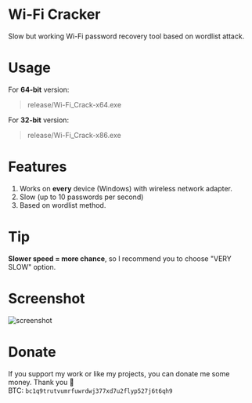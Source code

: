 # Wi-Fi Cracker
Slow but working Wi-Fi password recovery tool based on wordlist attack.

# Usage
For **64-bit** version:
> release/Wi-Fi_Crack-x64.exe

For **32-bit** version:
> release/Wi-Fi_Crack-x86.exe

# Features
1. Works on **every** device (Windows) with wireless network adapter.
2. Slow (up to 10 passwords per second)
3. Based on wordlist method.

# Tip
**Slower speed = more chance**, so I recommend you to choose "VERY SLOW" option.

# Screenshot
![screenshot](https://i.imgur.com/tNwc2WS.png)

# Donate
If you support my work or like my projects, you can donate me some money. Thank you 💙\
BTC: `bc1q9trutvumrfuwrdwj377xd7u2flyp527j6t6qh9`
